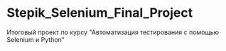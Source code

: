 # Stepik_Selenium_Final_Project
Итоговый проект по курсу "Автоматизация тестирования с помощью Selenium и Python"
